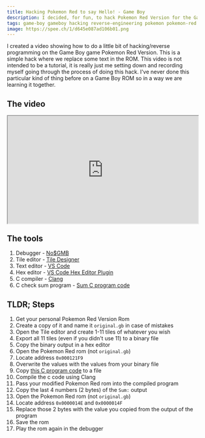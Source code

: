 ```yaml
---
title: Hacking Pokemon Red to say Hello! - Game Boy
description: I decided, for fun, to hack Pokemon Red Version for the Game Boy and change it's code to say hello. I'll go through what I did, how I did it, and even the mistakes I made.
tags: game-boy gameboy hacking reverse-engineering pokemon pokemon-red
image: https://spee.ch/1/d645e087ad106b01.png
---
```


I created a video showing how to do a little bit of hacking/reverse programming on the Game Boy game Pokemon Red Version. This is a simple hack where we replace some text in the ROM. This video is not intended to be a tutorial, it is really just me setting down and recording myself going through the process of doing this hack. I've never done this particular kind of thing before on a Game Boy ROM so in a way we are learning it together.

## The video
<div style="width:100%;padding-top:56.25%;position:relative;">
<iframe id="lbry-iframe" style="min-width:100%;min-height:100%;position:absolute;top:0;" src="https://odysee.com/$/embed/hacking-pokemon-red-to-say-hello/e762bf1ad017d3272ae54ec92fcff650ee31a9cc?r=9NYwemPGdWZFVx6iX9LUNBPERbgCcmQ2" allowfullscreen></iframe>
</div>

## The tools
1. Debugger - [No$GMB](https://problemkaputt.de/gmb.htm)
2. Tile editor - [Tile Designer](https://www.devrs.com/gb/hmgd/gbtd.html)
3. Text editor - [VS Code](https://code.visualstudio.com/)
4. Hex editor - [VS Code Hex Editor Plugin](https://marketplace.visualstudio.com/items?itemName=ms-vscode.hexeditor)
5. C compiler - [Clang](https://clang.llvm.org/)
6. C check sum program - [Sum C program code](https://gist.github.com/BrentFarris/28ab8529b2d2d74fcdaa56708f66e4d9)

## TLDR; Steps
1. Get your personal Pokemon Red Version Rom
2. Create a copy of it and name it `original.gb` in case of mistakes
4. Open the Tile editor and create 1-11 tiles of whatever you wish
5. Export all 11 tiles (even if you didn't use 11) to a binary file
6. Copy the binary output in a hex editor
7. Open the Pokemon Red rom (not `original.gb`)
8. Locate address `0x000121F9`
9. Overwrite the values with the values from your binary file
10. Copy [this C program code](https://gist.github.com/BrentFarris/28ab8529b2d2d74fcdaa56708f66e4d9) to a file
11. Compile the c code using Clang
12. Pass your modified Pokemon Red rom into the compiled program
13. Copy the last 4 numbers (2 bytes) of the `Sum:` output
14. Open the Pokemon Red rom (not `original.gb`)
15. Locate address `0x0000014E` and `0x0000014F`
16. Replace those 2 bytes with the value you copied from the output of the program
17. Save the rom
18. Play the rom again in the debugger
